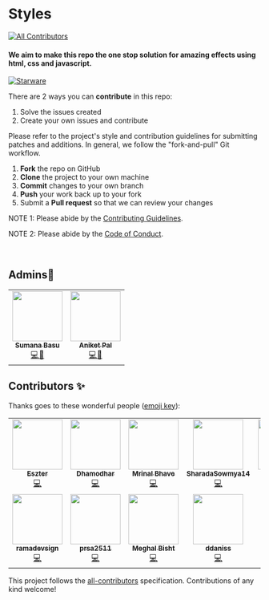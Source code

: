 # Styles
<!-- ALL-CONTRIBUTORS-BADGE:START - Do not remove or modify this section -->
[![All Contributors](https://img.shields.io/badge/all_contributors-11-orange.svg?style=flat-square)](#contributors-)
<!-- ALL-CONTRIBUTORS-BADGE:END -->
<h4>We aim to make this repo the one stop solution for amazing effects using html, css and javascript.</h4>

[![Starware](https://img.shields.io/badge/Starware-⭐-black?labelColor=f9b00d)](https://github.com/zepfietje/starware)
<!-- ALL-CONTRIBUTORS-BADGE:START - Do not remove or modify this section -->


There are 2 ways you can **contribute** in this repo:
1. Solve the issues created 
2. Create your own issues and contribute



Please refer to the project's style and contribution guidelines for submitting patches and additions. In general, we follow the "fork-and-pull" Git workflow.

 1. **Fork** the repo on GitHub
 2. **Clone** the project to your own machine
 3. **Commit** changes to your own branch
 4. **Push** your work back up to your fork
 5. Submit a **Pull request** so that we can review your changes

NOTE 1: Please abide by the [Contributing Guidelines](https://github.com/Webwiznitr/MilkERP/blob/master/CONTRIBUTING.md).

NOTE 2: Please abide by the [Code of Conduct](https://github.com/Webwiznitr/MilkERP/blob/master/CODE_OF_CONDUCT.md).

<br>

## Admins💖
<table>
  <tr>
    <td align="center"><a href="http://aliferous.xyz/"><img src="https://avatars1.githubusercontent.com/u/63084088?s=400&u=bafdb12ae1a5a624a7a37334efab80a8292cca8e&v=4" width="100px;" alt=""/><br /><sub><b>Sumana Basu</b></sub></a><br /><a href="https://github.com/Webwiznitr/MilkERP/commits?author=sumana2001" title="Documentation">💻📖</a></td>
    <td align="center"><a href="http://aliferous.xyz/"><img src="https://avatars2.githubusercontent.com/u/67703407?v=4" width="100px;" alt=""/><br /><sub><b>Aniket Pal</b></sub></a><br /><a href="https://github.com/Webwiznitr/MilkERP/commits?author=Aniket762" title="Code">💻📖</a></td>
  </tr>
</table>

## Contributors ✨

Thanks goes to these wonderful people ([emoji key](https://allcontributors.org/docs/en/emoji-key)):

<!-- ALL-CONTRIBUTORS-LIST:START - Do not remove or modify this section -->
<!-- prettier-ignore-start -->
<!-- markdownlint-disable -->
<table>
  <tr>
    <td align="center"><a href="https://linktr.ee/sztxr"><img src="https://avatars0.githubusercontent.com/u/20822553?v=4" width="100px;" alt=""/><br /><sub><b>Eszter</b></sub></a><br /><a href="https://github.com/sumana2001/styles/commits?author=sztxr" title="Code">💻</a></td>
    <td align="center"><a href="https://github.com/Dhamodhar-DDR"><img src="https://avatars3.githubusercontent.com/u/56181018?v=4" width="100px;" alt=""/><br /><sub><b>Dhamodhar </b></sub></a><br /><a href="https://github.com/sumana2001/styles/commits?author=Dhamodhar-DDR" title="Code">💻</a></td>
    <td align="center"><a href="https://github.com/mrinal-27"><img src="https://avatars1.githubusercontent.com/u/58396051?v=4" width="100px;" alt=""/><br /><sub><b>Mrinal Bhave</b></sub></a><br /><a href="https://github.com/sumana2001/styles/commits?author=mrinal-27" title="Code">💻</a></td>
    <td align="center"><a href="https://github.com/SharadaSowmya14"><img src="https://avatars2.githubusercontent.com/u/15242503?v=4" width="100px;" alt=""/><br /><sub><b>SharadaSowmya14</b></sub></a><br /><a href="https://github.com/sumana2001/styles/commits?author=SharadaSowmya14" title="Code">💻</a></td>
    <td align="center"><a href="http://amulyadixit07@gmail.com"><img src="https://avatars0.githubusercontent.com/u/66437295?v=4" width="100px;" alt=""/><br /><sub><b>Amulya</b></sub></a><br /><a href="https://github.com/sumana2001/styles/commits?author=Amulya-coder" title="Code">💻</a></td>
    <td align="center"><a href="https://github.com/Aldhanekaa"><img src="https://avatars1.githubusercontent.com/u/67791514?v=4" width="100px;" alt=""/><br /><sub><b>Aldhaneka</b></sub></a><br /><a href="https://github.com/sumana2001/styles/commits?author=Aldhanekaa" title="Code">💻</a></td>
    <td align="center"><a href="https://github.com/bineetNaidu"><img src="https://avatars0.githubusercontent.com/u/66471461?v=4" width="100px;" alt=""/><br /><sub><b>bineetNaidu</b></sub></a><br /><a href="https://github.com/sumana2001/styles/commits?author=bineetNaidu" title="Code">💻</a></td>
  </tr>
  <tr>
    <td align="center"><a href="https://github.com/orama254"><img src="https://avatars1.githubusercontent.com/u/50571688?v=4" width="100px;" alt=""/><br /><sub><b>ramadevsign</b></sub></a><br /><a href="https://github.com/sumana2001/styles/commits?author=orama254" title="Code">💻</a></td>
    <td align="center"><a href="https://github.com/prsa2511"><img src="https://avatars2.githubusercontent.com/u/33290724?v=4" width="100px;" alt=""/><br /><sub><b>prsa2511</b></sub></a><br /><a href="https://github.com/sumana2001/styles/commits?author=prsa2511" title="Code">💻</a></td>
    <td align="center"><a href="https://resume-meghal.herokuapp.com/"><img src="https://avatars1.githubusercontent.com/u/61330148?v=4" width="100px;" alt=""/><br /><sub><b>Meghal Bisht</b></sub></a><br /><a href="https://github.com/sumana2001/styles/commits?author=MeghalBisht" title="Code">💻</a></td>
    <td align="center"><a href="https://github.com/ddaniss"><img src="https://avatars2.githubusercontent.com/u/67726098?v=4" width="100px;" alt=""/><br /><sub><b>ddaniss</b></sub></a><br /><a href="https://github.com/sumana2001/styles/commits?author=ddaniss" title="Code">💻</a></td>
  </tr>
</table>

<!-- markdownlint-enable -->
<!-- prettier-ignore-end -->
<!-- ALL-CONTRIBUTORS-LIST:END -->

This project follows the [all-contributors](https://github.com/all-contributors/all-contributors) specification. Contributions of any kind welcome!